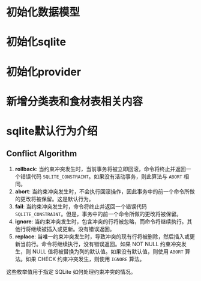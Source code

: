 # 初始化数据模型

# 初始化sqlite

# 初始化provider

# 新增分类表和食材表相关内容

# sqlite默认行为介绍

## Conflict Algorithm

1. **rollback**: 当约束冲突发生时，当前事务将被立即回滚，命令将终止并返回一个错误代码 `SQLITE_CONSTRAINT`。如果没有活动事务，则此算法与 `ABORT` 相同。
2. **abort**: 当约束冲突发生时，不会执行回滚操作，因此事务中的前一个命令所做的更改将被保留。这是默认行为。
3. **fail**: 当约束冲突发生时，命令将终止并返回一个错误代码 `SQLITE_CONSTRAINT`。但是，事务中的前一个命令所做的更改将被保留。
4. **ignore**: 当约束冲突发生时，包含冲突的行将被忽略，而命令将继续执行。其他行将继续被插入或更新。没有错误返回。
5. **replace**: 当唯一约束冲突发生时，导致冲突的现有行将被删除，然后插入或更新当前行。命令将继续执行，没有错误返回。如果 NOT NULL 约束冲突发生，则 NULL 值将被替换为列的默认值。如果没有默认值，则使用 `ABORT` 算法。如果 CHECK 约束冲突发生，则使用 `IGNORE` 算法。

这些枚举值用于指定 SQLite 如何处理约束冲突的情况。